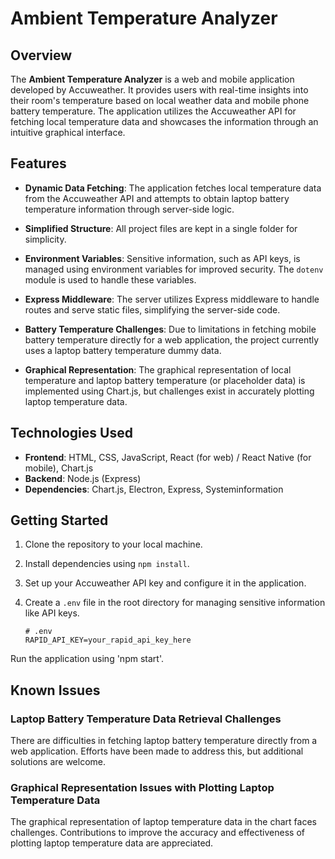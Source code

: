 # Ambient Temperature Analyzer

## Overview

The **Ambient Temperature Analyzer** is a web and mobile application developed by Accuweather. It provides users with real-time insights into their room's temperature based on local weather data and mobile phone battery temperature. The application utilizes the Accuweather API for fetching local temperature data and showcases the information through an intuitive graphical interface.

## Features

- **Dynamic Data Fetching**: The application fetches local temperature data from the Accuweather API and attempts to obtain laptop battery temperature information through server-side logic.

- **Simplified Structure**: All project files are kept in a single folder for simplicity.

- **Environment Variables**: Sensitive information, such as API keys, is managed using environment variables for improved security. The `dotenv` module is used to handle these variables.

- **Express Middleware**: The server utilizes Express middleware to handle routes and serve static files, simplifying the server-side code.

- **Battery Temperature Challenges**: Due to limitations in fetching mobile battery temperature directly for a web application, the project currently uses a laptop battery temperature dummy data.

- **Graphical Representation**: The graphical representation of local temperature and laptop battery temperature (or placeholder data) is implemented using Chart.js, but challenges exist in accurately plotting laptop temperature data.

## Technologies Used

- **Frontend**: HTML, CSS, JavaScript, React (for web) / React Native (for mobile), Chart.js
- **Backend**: Node.js (Express)
- **Dependencies**: Chart.js, Electron, Express, Systeminformation

## Getting Started

1. Clone the repository to your local machine.
2. Install dependencies using `npm install`.
3. Set up your Accuweather API key and configure it in the application.
4. Create a `.env` file in the root directory for managing sensitive information like API keys.

   ```plaintext
   # .env
   RAPID_API_KEY=your_rapid_api_key_here
Run the application using 'npm start'.

## Known Issues

### Laptop Battery Temperature Data Retrieval Challenges

There are difficulties in fetching laptop battery temperature directly from a web application. Efforts have been made to address this, but additional solutions are welcome.

### Graphical Representation Issues with Plotting Laptop Temperature Data

The graphical representation of laptop temperature data in the chart faces challenges. Contributions to improve the accuracy and effectiveness of plotting laptop temperature data are appreciated.
